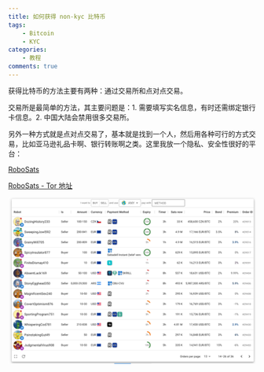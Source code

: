 ```yaml
---
title: 如何获得 non-kyc 比特币
tags:
    - Bitcoin
    - KYC
categories:
    - 教程
comments: true
---
```


获得比特币的方法主要有两种：通过交易所和点对点交易。

交易所是最简单的方法，其主要问题是：1. 需要填写实名信息，有时还需绑定银行卡信息。2. 中国大陆会禁用很多交易所。

另外一种方式就是点对点交易了，基本就是找到一个人，然后用各种可行的方式交易，比如亚马逊礼品卡啊、银行转账啊之类。这里我放一个隐私、安全性很好的平台：

[RoboSats](https://learn.robosats.com/)

[RoboSats - Tor 地址](http://robosats6tkf3eva7x2voqso3a5wcorsnw34jveyxfqi2fu7oyheasid.onion/offers/)

![RoboSats 交易页面](https://raw.githubusercontent.com/wangzhe3224/pic_repo/master/images/20230108104106.png)